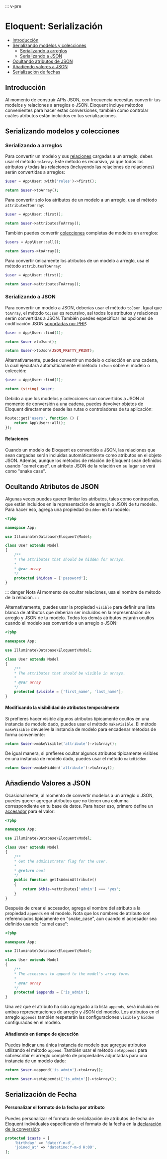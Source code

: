 ::: v-pre

# Eloquent: Serialización

- [Introducción](#introduction)
- [Serializando modelos y colecciones](#serializing-models-and-collections)
    - [Serializando a arreglos](#serializing-to-arrays)
    - [Serializando a JSON](#serializing-to-json)
- [Ocultando atributos de JSON](#hiding-attributes-from-json)
- [Añadiendo valores a JSON](#appending-values-to-json)
- [Serialización de fechas](#date-serialization)

<a name="introduction"></a>
## Introducción

Al momento de construir APIs JSON, con frecuencia necesitas convertir tus modelos y relaciones a arreglos o JSON. Eloquent incluye métodos convenientes para hacer estas conversiones, también como controlar cuáles atributos están incluidos en tus serializaciones.

<a name="serializing-models-and-collections"></a>
## Serializando modelos y colecciones

<a name="serializing-to-arrays"></a>
### Serializando a arreglos

Para convertir un modelo y sus [relaciones](/eloquent-relationships.html) cargadas a un arreglo, debes usar el método `toArray`. Este método es recursivo, ya que todos los atributos y todas las relaciones (incluyendo las relaciones de relaciones) serán convertidas a arreglos:

```php
$user = App\User::with('roles')->first();

return $user->toArray();
```

Para convertir solo los atributos de un modelo a un arreglo, usa el método `attributedToArray`:

```php
$user = App\User::first();

return $user->attributesToArray();
```

También puedes convertir [colecciones](/eloquent-collections.html) completas de modelos en arreglos:

```php
$users = App\User::all();

return $users->toArray();
```

Para convertir únicamente los atributos de un modelo a arreglo, usa el método `attributesToArray`:

```php
$user = App\User::first();

return $user->attributesToArray();
```

<a name="serializing-to-json"></a>
### Serializando a JSON

Para convertir un modelo a JSON, deberías usar el método `toJson`. Igual que `toArray`, el método `toJson` es recursivo, así todos los atributos y relaciones serán convertidas a JSON. También puedes especificar las opciones de codificación JSON [soportadas por PHP](https://secure.php.net/manual/en/function.json-encode.php):

```php
$user = App\User::find(1);

return $user->toJson();

return $user->toJson(JSON_PRETTY_PRINT);
```

Alternativamente, puedes convertir un modelo o colección en una cadena, la cual ejecutará automáticamente el método `toJson` sobre el modelo o colección:

```php
$user = App\User::find(1);

return (string) $user;
```

Debido a que los modelos y colecciones son convertidos a JSON al momento de conversión a una cadena, puedes devolver objetos de Eloquent directamente desde las rutas o controladores de tu aplicación:

```php
Route::get('users', function () {
    return App\User::all();
});
```

#### Relaciones

Cuando un modelo de Eloquent es convertido a JSON, las relaciones que sean cargadas serán incluidas automáticamente como atributos en el objeto JSON. Además, aunque los métodos de relación de Eloquent sean definidos usando "camel case", un atributo JSON de la relación en su lugar se verá como "snake case".

<a name="hiding-attributes-from-json"></a>
## Ocultando Atributos de JSON

Algunas veces puedes querer limitar los atributos, tales como contraseñas, que están incluidos en la representación de arreglo o JSON de tu modelo. Para hacer eso, agrega una propiedad `$hidden` en tu modelo:

```php
<?php

namespace App;

use Illuminate\Database\Eloquent\Model;

class User extends Model
{
    /**
    * The attributes that should be hidden for arrays.
    *
    * @var array
    */
    protected $hidden = ['password'];
}
```

::: danger Nota
Al momento de ocultar relaciones, usa el nombre de método de la relación.
:::

Alternativamente, puedes usar la propiedad `visible` para definir una lista blanca de atributos que deberían ser incluidos en la representación de arreglo y JSON de tu modelo. Todos los demás atributos estarán ocultos cuando el modelo sea convertido a un arreglo o JSON:

```php
<?php

namespace App;

use Illuminate\Database\Eloquent\Model;

class User extends Model
{
    /**
    * The attributes that should be visible in arrays.
    *
    * @var array
    */
    protected $visible = ['first_name', 'last_name'];
}
```

#### Modificando la visibilidad de atributos temporalmente

Si prefieres hacer visible algunos atributos típicamente ocultos en una instancia de modelo dado, puedes usar el método `makeVisible`. El método `makeVisible` devuelve la instancia de modelo para encadenar métodos de forma conveniente:

```php
return $user->makeVisible('attribute')->toArray();
```

De igual manera, si prefieres ocultar algunos atributos típicamente visibles en una instancia de modelo dado, puedes usar el método `makeHidden`.

```php
return $user->makeHidden('attribute')->toArray();
```

<a name="appending-values-to-json"></a>
## Añadiendo Valores a JSON

Ocasionalmente, al momento de convertir modelos a un arreglo o JSON, puedes querer agregar atributos que no tienen una columna correspondiente en tu base de datos. Para hacer eso, primero define un [accesador](/eloquent-mutators.html) para el valor:

```php
<?php

namespace App;

use Illuminate\Database\Eloquent\Model;

class User extends Model
{
    /**
    * Get the administrator flag for the user.
    *
    * @return bool
    */
    public function getIsAdminAttribute()
    {
        return $this->attributes['admin'] === 'yes';
    }
}
```

Después de crear el accesador, agrega el nombre del atributo a la propiedad `appends` en el modelo. Nota que los nombres de atributo son referenciados típicamente en "snake_case", aun cuando el accesador sea definido usando "camel case":

```php
<?php

namespace App;

use Illuminate\Database\Eloquent\Model;

class User extends Model
{
    /**
    * The accessors to append to the model's array form.
    *
    * @var array
    */
    protected $appends = ['is_admin'];
}
```

Una vez que el atributo ha sido agregado a la lista `appends`, será incluido en ambas representaciones de arreglo y JSON del modelo. Los atributos en el arreglo `appends` también respetarán las configuraciones `visible` y `hidden` configuradas en el modelo.

#### Añadiendo en tiempo de ejecución

Puedes indicar una única instancia de modelo que agregue atributos utilizando el método `append`. También usar el método `setAppends` para sobrescribir el arreglo completo de propiedades adjuntadas para una instancia de un modelo dado:

```php
return $user->append('is_admin')->toArray();

return $user->setAppends(['is_admin'])->toArray();
```

<a name="date-serialization"></a>
## Serialización de Fecha

#### Personalizar el formato de la fecha por atributo

Puedes personalizar el formato de serialización de atributos de fecha de Eloquent individuales especificando el formato de la fecha en la [declaración de la conversión](/eloquent-mutators.html#attribute-casting):

```php
protected $casts = [
    'birthday' => 'date:Y-m-d',
    'joined_at' => 'datetime:Y-m-d H:00',
];
```